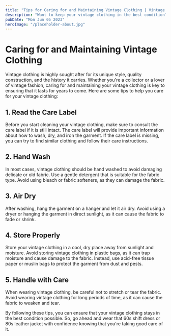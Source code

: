 ```yaml
---
title: "Tips for Caring for and Maintaining Vintage Clothing | Vintage Clothing for Women"
description: "Want to keep your vintage clothing in the best condition? Check out our tips on caring for and maintaining vintage clothing for women. "
pubDate: "Mon Jun 05 2023"
heroImage: "/placeholder-about.jpg"
---
```


# Caring for and Maintaining Vintage Clothing 

Vintage clothing is highly sought after for its unique style, quality construction, and the history it carries. Whether you&#39;re a collector or a lover of vintage fashion, caring for and maintaining your vintage clothing is key to ensuring that it lasts for years to come. Here are some tips to help you care for your vintage clothing: 

## 1. Read the Care Label 

Before you start cleaning your vintage clothing, make sure to consult the care label if it is still intact. The care label will provide important information about how to wash, dry, and iron the garment. If the care label is missing, you can try to find similar clothing and follow their care instructions. 

## 2. Hand Wash 

In most cases, vintage clothing should be hand washed to avoid damaging delicate or old fabric. Use a gentle detergent that is suitable for the fabric type. Avoid using bleach or fabric softeners, as they can damage the fabric. 

## 3. Air Dry 

After washing, hang the garment on a hanger and let it air dry. Avoid using a dryer or hanging the garment in direct sunlight, as it can cause the fabric to fade or shrink. 

## 4. Store Properly 

Store your vintage clothing in a cool, dry place away from sunlight and moisture. Avoid storing vintage clothing in plastic bags, as it can trap moisture and cause damage to the fabric. Instead, use acid-free tissue paper or muslin bags to protect the garment from dust and pests. 

## 5. Handle with Care 

When wearing vintage clothing, be careful not to stretch or tear the fabric. Avoid wearing vintage clothing for long periods of time, as it can cause the fabric to weaken and tear. 

By following these tips, you can ensure that your vintage clothing stays in the best condition possible. So, go ahead and wear that 60s shift dress or 80s leather jacket with confidence knowing that you&#39;re taking good care of it. 